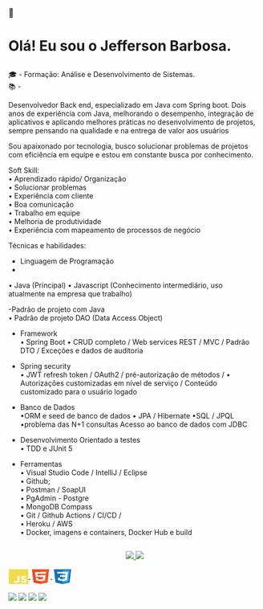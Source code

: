 ###  👋

# Olá! Eu sou o Jefferson Barbosa. 
##
🎓 - Formação: Análise e Desenvolvimento de Sistemas.
<br>
📚 - 

Desenvolvedor Back end, especializado em Java com Spring boot.
Dois anos de experiência com Java, melhorando o desempenho, integração de aplicativos e aplicando melhores práticas no desenvolvimento de projetos, sempre pensando na qualidade e na entrega de valor aos usuários

Sou apaixonado por tecnologia, busco solucionar problemas de projetos com eficiência em equipe e estou em constante busca por conhecimento.

Soft Skill:<br>
• Aprendizado rápido/ Organização<br>
• Solucionar problemas<br>
• Experiência com cliente <br>
• Boa comunicação <br>
• Trabalho em equipe <br>
• Melhoria de produtividade<br>
• Experiência com mapeamento de processos de negócio<br>

Técnicas e habilidades: <br>

- Linguagem de Programação<br>
 -
 • Java (Principal)
 • Javascript (Conhecimento intermediário, uso atualmente na empresa que trabalho)

-Padrão de projeto com Java<br>
 • Padrão de projeto DAO (Data Access Object)

- Framework<br>
 • Spring Boot 
 • CRUD completo / Web services REST / MVC / Padrão DTO / Exceções e dados de auditoria

- Spring security<br>
 • JWT refresh token / OAuth2 / pré-autorização de métodos / 
 • Autorizações customizadas em nível de serviço / Conteúdo customizado para o usuário logado

- Banco de Dados<br>
 •ORM e seed de banco de dados
 • JPA / Hibernate
 •SQL / JPQL
 •problema das N+1 consultas
 Acesso ao banco de dados com JDBC

- Desenvolvimento Orientado a testes<br>
 • TDD e JUnit 5

- Ferramentas<br>
 • Visual Studio Code / IntelliJ / Eclipse<br>
 • Github;<br>
 • Postman / SoapUI<br>
 • PgAdmin - Postgre<br>
 • MongoDB Compass<br>
 • Git / Github Actions / CI/CD / <br>
 • Heroku / AWS <br>
 • Docker, imagens e containers, Docker Hub e build<br>



##
<div align="center">
  <a href="https://github.com/jefferson1995">
  <img height="180em" src="https://github-readme-stats.vercel.app/api?username=jefferson1995&show_icons=true&theme=blue&include_all_commits=true&count_private=true"/>
  <img height="180em" src="https://github-readme-stats.vercel.app/api/top-langs/?username=jefferson1995&layout=compact&langs_count=7&theme=blue"/>
</div>

 <div style="display: inline_block"><br>
  <img align="center" alt="jefferson-Js" height="30" width="40" src="https://raw.githubusercontent.com/devicons/devicon/master/icons/javascript/javascript-plain.svg">
   <!--<img align="center" alt="jefferson-React" height="30" width="40" src="https://raw.githubusercontent.com/devicons/devicon/master/icons/react/react-original.svg"> -->
  <img align="center" alt="jefferson-HTML" height="30" width="40" src="https://raw.githubusercontent.com/devicons/devicon/master/icons/html5/html5-original.svg">
  <img align="center" alt="jefferson-CSS" height="30" width="40" src="https://raw.githubusercontent.com/devicons/devicon/master/icons/css3/css3-original.svg">
</div>
  <br>
  
  <div>
  <a href="https://instagram.com/jeffersonbarbosa.pro" target="_blank"><img src="https://img.shields.io/badge/-Instagram-%23E4405F?style=for-the-badge&logo=instagram&logoColor=white" target="_blank"></a>
 <a href="https://discord.com/channels/@jeffersonbarbosa" target="_blank"><img src="https://img.shields.io/badge/Discord-7289DA?style=for-the-badge&logo=discord&logoColor=white" target="_blank"></a> 
  <a href = "mailto:jefferson.bds@hotmail.com"><img src="https://img.shields.io/badge/-Gmail-%23333?style=for-the-badge&logo=gmail&logoColor=white" target="_blank"></a>
  <a href="https://www.linkedin.com/in/jefferson-barbosa-225349149/" target="_blank"><img src="https://img.shields.io/badge/-LinkedIn-%230077B5?style=for-the-badge&logo=linkedin&logoColor=white" target="_blank"></a> 
  </div>
